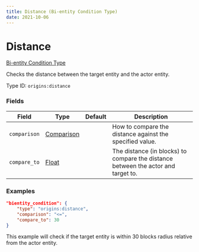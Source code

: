 ```yaml
---
title: Distance (Bi-entity Condition Type)
date: 2021-10-06
---
```


# Distance

[Bi-entity Condition Type](../bientity_condition_types.md)

Checks the distance between the target entity and the actor entity.

Type ID: `origins:distance`


### Fields

Field  | Type | Default | Description
-------|------|---------|-------------
`comparison` | [Comparison](../data_types/comparison.md) | | How to compare the distance against the specified value.
`compare_to` | [Float](../data_types/float.md) | | The distance (in blocks) to compare the distance between the actor and target to.


### Examples

```json
"bientity_condition": {
    "type": "origins:distance",
    "comparison": "<=",
    "compare_to": 30
}
```

This example will check if the target entity is within 30 blocks radius relative from the actor entity.
